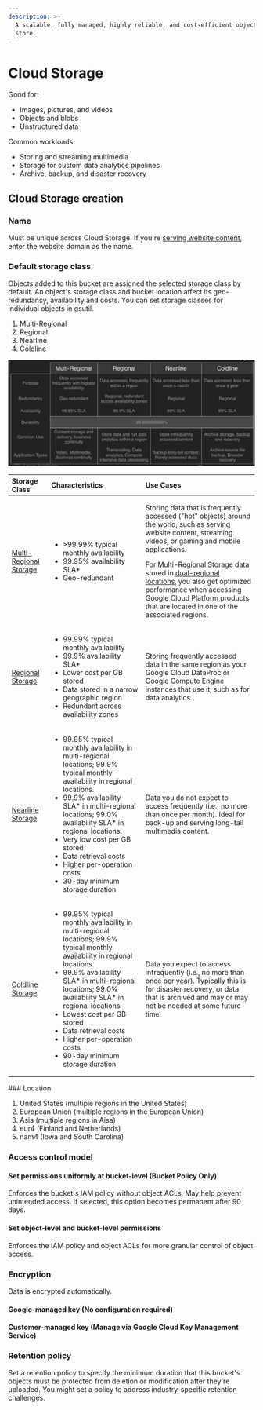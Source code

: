 ```yaml
---
description: >-
  A scalable, fully managed, highly reliable, and cost-efficient object / blob
  store.
---
```


# Cloud Storage

Good for:

* Images, pictures, and videos
* Objects and blobs
* Unstructured data

Common workloads:

* Storing and streaming multimedia
* Storage for custom data analytics pipelines
* Archive, backup, and disaster recovery

## Cloud Storage creation

### Name

Must be unique across Cloud Storage. If you're [serving website content](https://cloud.google.com/storage/docs/hosting-static-website?hl=en_GB), enter the website domain as the name.

### Default storage class

Objects added to this bucket are assigned the selected storage class by default. An object's storage class and bucket location affect its geo-redundancy, availability and costs. You can set storage classes for individual objects in gsutil.

1. Multi-Regional
2. Regional
3. Nearline
4. Coldline

![](../../../.gitbook/assets/image%20%2813%29.png)

<table>
  <thead>
    <tr>
      <th style="text-align:left">Storage Class</th>
      <th style="text-align:left">Characteristics</th>
      <th style="text-align:left">Use Cases</th>
    </tr>
  </thead>
  <tbody>
    <tr>
      <td style="text-align:left"><a href="https://cloud.google.com/storage/docs/storage-classes?hl=en_GB&amp;_ga=2.86329944.-1102600730.1554915279#multi-regional">Multi-Regional Storage</a>
      </td>
      <td style="text-align:left">
        <ul>
          <li>&gt;99.99% typical monthly availability</li>
          <li>99.95% availability SLA*</li>
          <li>Geo-redundant</li>
        </ul>
      </td>
      <td style="text-align:left">
        <p>Storing data that is frequently accessed (&quot;hot&quot; objects) around
          the world, such as serving website content, streaming videos, or gaming
          and mobile applications.</p>
        <p>For Multi-Regional Storage data stored in <a href="https://cloud.google.com/storage/docs/locations#location-dr">dual-regional locations</a>,
          you also get optimized performance when accessing Google Cloud Platform
          products that are located in one of the associated regions.</p>
      </td>
    </tr>
    <tr>
      <td style="text-align:left"><a href="https://cloud.google.com/storage/docs/storage-classes?hl=en_GB&amp;_ga=2.86329944.-1102600730.1554915279#regional">Regional Storage</a>
      </td>
      <td style="text-align:left">
        <ul>
          <li>99.99% typical monthly availability</li>
          <li>99.9% availability SLA*</li>
          <li>Lower cost per GB stored</li>
          <li>Data stored in a narrow geographic region</li>
          <li>Redundant across availability zones</li>
        </ul>
      </td>
      <td style="text-align:left">Storing frequently accessed data in the same region as your Google Cloud
        DataProc or Google Compute Engine instances that use it, such as for data
        analytics.</td>
    </tr>
    <tr>
      <td style="text-align:left"><a href="https://cloud.google.com/storage/docs/storage-classes?hl=en_GB&amp;_ga=2.86329944.-1102600730.1554915279#nearline">Nearline Storage</a>
      </td>
      <td style="text-align:left">
        <ul>
          <li>99.95% typical monthly availability in multi-regional locations; 99.9%
            typical monthly availability in regional locations.</li>
          <li>99.9% availability SLA* in multi-regional locations; 99.0% availability
            SLA* in regional locations.</li>
          <li>Very low cost per GB stored</li>
          <li>Data retrieval costs</li>
          <li>Higher per-operation costs</li>
          <li>30-day minimum storage duration</li>
        </ul>
      </td>
      <td style="text-align:left">Data you do not expect to access frequently (i.e., no more than once per
        month). Ideal for back-up and serving long-tail multimedia content.</td>
    </tr>
    <tr>
      <td style="text-align:left"><a href="https://cloud.google.com/storage/docs/storage-classes?hl=en_GB&amp;_ga=2.86329944.-1102600730.1554915279#coldline">Coldline Storage</a>
      </td>
      <td style="text-align:left">
        <ul>
          <li>99.95% typical monthly availability in multi-regional locations; 99.9%
            typical monthly availability in regional locations.</li>
          <li>99.9% availability SLA* in multi-regional locations; 99.0% availability
            SLA* in regional locations.</li>
          <li>Lowest cost per GB stored</li>
          <li>Data retrieval costs</li>
          <li>Higher per-operation costs</li>
          <li>90-day minimum storage duration</li>
        </ul>
      </td>
      <td style="text-align:left">Data you expect to access infrequently (i.e., no more than once per year).
        Typically this is for disaster recovery, or data that is archived and may
        or may not be needed at some future time.</td>
    </tr>
  </tbody>
</table>### Location

1. United States \(multiple regions in the United States\)
2. European Union \(multiple regions in the European Union\)
3. Asia \(multiple regions in Aisa\)
4. eur4 \(Finland and Netherlands\)
5. nam4 \(Iowa and South Carolina\)

### Access control model

#### Set permissions uniformly at bucket-level \(Bucket Policy Only\)

Enforces the bucket's IAM policy without object ACLs. May help prevent unintended access. If selected, this option becomes permanent after 90 days.

#### Set object-level and bucket-level permissions

Enforces the IAM policy and object ACLs for more granular control of object access.

### Encryption

Data is encrypted automatically. 

#### Google-managed key \(No configuration required\)

#### Customer-managed key \(Manage via Google Cloud Key Management Service\)

### Retention policy

Set a retention policy to specify the minimum duration that this bucket's objects must be protected from deletion or modification after they're uploaded. You might set a policy to address industry-specific retention challenges.



